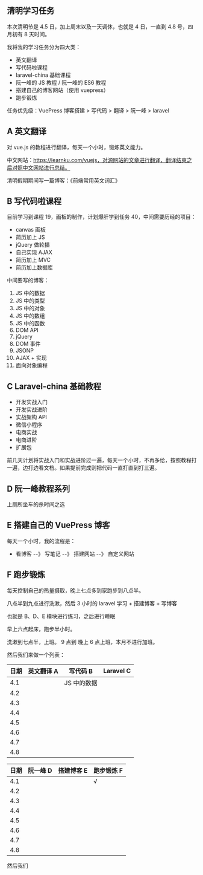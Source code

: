 ## 清明学习任务

本次清明节是 4.5 日，加上周末以及一天调休，也就是 4 日，一直到 4.8 号，四月初有 8 天时间。

我将我的学习任务分为四大类：

- 英文翻译
- 写代码啦课程
- laravel-china 基础课程
- 阮一峰的 JS 教程 / 阮一峰的 ES6 教程
- 搭建自己的博客网站（使用 vuepress）
- 跑步锻炼

任务优先级：VuePress 博客搭建 > 写代码 > 翻译 > 阮一峰 > laravel





## A 英文翻译

对 vue.js 的教程进行翻译，每天一个小时，锻炼英文能力。

中文网站：https://learnku.com/vuejs，对源网站的文章进行翻译，翻译结束之后对照中文网站进行总结。

清明假期期间写一篇博客：《前端常用英文词汇》



## B 写代码啦课程

目前学习到课程 19，画板的制作，计划爆肝学到任务 40，中间需要历经的项目：

- canvas 画板
- 简历加上 JS
- jQuery 做轮播
- 自己实现 AJAX
- 简历加上 MVC
- 简历加上数据库

中间要写的博客：

1. JS 中的数据
2. JS 中的类型
3. JS 中的对象
4. JS 中的数组
5. JS 中的函数
6. DOM API
7. jQuery
8. DOM 事件
9. JSONP
10. AJAX + 实现
11. 面向对象编程



## C Laravel-china 基础教程

- 开发实战入门
- 开发实战进阶
- 实战架构 API
- 微信小程序
- 电商实战
- 电商进阶
- 扩展包

前几天计划将实战入门和实战进阶过一遍，每天一个小时，不再多给，按照教程打一遍，边打边看文档。如果提前完成则把代码一直打直到打三遍。



## D 阮一峰教程系列

上厕所坐车的杀时间之选



## E 搭建自己的 VuePress 博客

每天一个小时，我的流程是：

- 看博客 --》 写笔记 --》 搭建网站 --》 自定义网站



## F 跑步锻炼

每天控制自己的热量摄取，晚上七点多到家跑步到八点半。





八点半到九点进行洗漱，然后 3 小时的 laravel 学习 + 搭建博客 + 写博客

也就是 B、D、E 模块进行练习，之后进行睡眠

早上六点起床，跑步半小时。

洗漱到七点半，上班。 9 点到 晚上 6 点上班，本月不进行加班。



然后我们来做一个列表：

| 日期 | 英文翻译 A | 写代码 B    | Laravel C |
| ---- | ---------- | ----------- | --------- |
| 4.1  |            | JS 中的数据 |           |
| 4.2  |            |             |           |
| 4.3  |            |             |           |
| 4.4  |            |             |           |
| 4.5  |            |             |           |
| 4.6  |            |             |           |
| 4.7  |            |             |           |
| 4.8  |            |             |           |

| 日期 | 阮一峰 D | 搭建博客 E | 跑步锻炼 F |
| ---- | -------- | ---------- | ---------- |
| 4.1  |          |            | √          |
| 4.2  |          |            |            |
| 4.3  |          |            |            |
| 4.4  |          |            |            |
| 4.5  |          |            |            |
| 4.6  |          |            |            |
| 4.7  |          |            |            |
| 4.8  |          |            |            |

然后我们